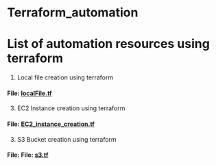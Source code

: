 # Terraform_automation

# List of automation resources using terraform

1) Local file creation using terraform
#### File: <a href="https://github.com/DevMadhup/Terraform_automation/blob/main/localFile.tf">localFile.tf</a>

3) EC2 Instance creation using terraform
#### File: <a href="https://github.com/DevMadhup/Terraform_automation/blob/main/EC2_instance_creation.tf">EC2_instance_creation.tf</a> 

3)  S3 Bucket creation using terraform
#### File: File: <a href="https://github.com/DevMadhup/Terraform_automation/blob/main/s3.tf">s3.tf</a>
